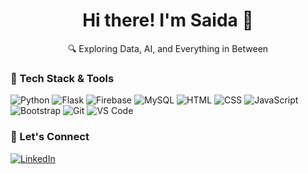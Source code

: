 <h1 align="center">Hi there! I'm Saida 👋</h1>
<p align="center">🔍 Exploring Data, AI, and Everything in Between</p>

### 🧰 Tech Stack & Tools
![Python](https://img.shields.io/badge/-Python-333?style=flat&logo=python)
![Flask](https://img.shields.io/badge/-Flask-333?style=flat&logo=flask)
![Firebase](https://img.shields.io/badge/-Firebase-333?style=flat&logo=firebase)
![MySQL](https://img.shields.io/badge/-MySQL-333?style=flat&logo=mysql)
![HTML](https://img.shields.io/badge/-HTML-333?style=flat&logo=html5)
![CSS](https://img.shields.io/badge/-CSS-333?style=flat&logo=css3)
![JavaScript](https://img.shields.io/badge/-JavaScript-333?style=flat&logo=javascript)
![Bootstrap](https://img.shields.io/badge/-Bootstrap-333?style=flat&logo=bootstrap)
![Git](https://img.shields.io/badge/-Git-333?style=flat&logo=git)
![VS Code](https://img.shields.io/badge/-VSCode-333?style=flat&logo=visualstudiocode)

### 💬 Let's Connect
[![LinkedIn](https://img.shields.io/badge/-LinkedIn-333?style=flat&logo=linkedin)](https://linkedin.com/in/saidamuthiakhadijah)